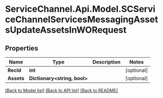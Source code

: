 # ServiceChannel.Api.Model.SCServiceChannelServicesMessagingAssetsUpdateAssetsInWORequest

## Properties

Name | Type | Description | Notes
------------ | ------------- | ------------- | -------------
**RecId** | **int** |  | [optional] 
**Assets** | **Dictionary&lt;string, bool&gt;** |  | [optional] 

[[Back to Model list]](../README.md#documentation-for-models) [[Back to API list]](../README.md#documentation-for-api-endpoints) [[Back to README]](../README.md)

